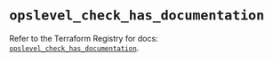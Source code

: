 # `opslevel_check_has_documentation`

Refer to the Terraform Registry for docs: [`opslevel_check_has_documentation`](https://registry.terraform.io/providers/opslevel/opslevel/1.6.3/docs/resources/check_has_documentation).
